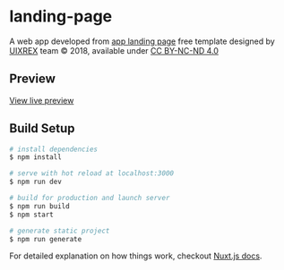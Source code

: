 # landing-page

A web app developed from [app landing page](https://www.behance.net/gallery/69566341/App-Landing-Page-FREE-Download) free template designed by [UIXREX](https://www.behance.net/UIXREX) team © 2018, available under [CC BY-NC-ND 4.0](https://creativecommons.org/licenses/by-nc-nd/4.0/deed.en_US) 

## Preview

[View live preview](https://miirinjej.github.io/landing-page/)

## Build Setup

``` bash
# install dependencies
$ npm install

# serve with hot reload at localhost:3000
$ npm run dev

# build for production and launch server
$ npm run build
$ npm start

# generate static project
$ npm run generate
```

For detailed explanation on how things work, checkout [Nuxt.js docs](https://nuxtjs.org).
